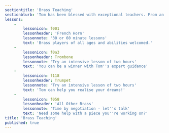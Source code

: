 ```yaml
---
sectiontitle: 'Brass Teaching'
sectionblurb: 'Tom has been blessed with exceptional teachers. From an early age he was taught by Brian Taylor (Royal Northern College of Music), Gordon Campbell (Royal College of Music) and in more recent years Nicola Baker (APO, UoA). These talented mentors ensured Tom was taught to the highest international standards which he looks forward to sharing.'
lessons:
    -
        lessonicon: f001
        lessonheader: 'French Horn'
        lessonnote: '30 or 60 minute lessons'
        text: 'Brass players of all ages and abilities welcomed.'
    -
        lessonicon: f0a3
        lessonheader: Trombone
        lessonnote: 'Try an intensive lesson of two hours'
        text: 'You can be a winner with Tom''s expert guidance'
    -
        lessonicon: f118
        lessonheader: Trumpet
        lessonnote: 'Try an intensive lesson of two hours'
        text: 'Tom can help you realise your dreams!'
    -
        lessonicon: f058
        lessonheader: 'All Other Brass'
        lessonnote: 'Time by negotiation - let''s talk'
        text: 'Need some help with a piece you''re working on?'
title: 'Brass Teaching'
published: true
---
```


